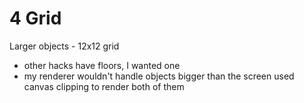 # 4 Grid

Larger objects - 12x12 grid

* other hacks have floors, I wanted one
* my renderer wouldn't handle objects bigger than the screen used canvas clipping to render both of them


